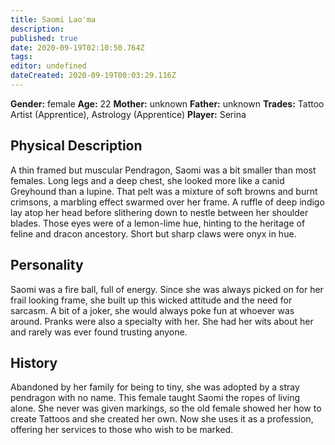 ```yaml
---
title: Saomi Lao'ma
description: 
published: true
date: 2020-09-19T02:10:50.764Z
tags: 
editor: undefined
dateCreated: 2020-09-19T00:03:29.116Z
---
```


**Gender:** female
**Age:** 22
**Mother:** unknown
**Father:** unknown
**Trades:** Tattoo Artist (Apprentice), Astrology (Apprentice)
**Player:** Serina

## Physical Description

A thin framed but muscular Pendragon, Saomi was a bit smaller than most females. Long legs and a deep chest, she looked more like a canid Greyhound than a lupine. That pelt was a mixture of soft browns and burnt crimsons, a marbling effect swarmed over her frame. A ruffle of deep indigo lay atop her head before slithering down to nestle between her shoulder blades. Those eyes were of a lemon-lime hue, hinting to the heritage of feline and dracon ancestory. Short but sharp claws were onyx in hue.

## Personality

Saomi was a fire ball, full of energy. Since she was always picked on for her frail looking frame, she built up this wicked attitude and the need for sarcasm. A bit of a joker, she would always poke fun at whoever was around. Pranks were also a specialty with her. She had her wits about her and rarely was ever found trusting anyone.

## History

Abandoned by her family for being to tiny, she was adopted by a stray pendragon with no name. This female taught Saomi the ropes of living alone. She never was given markings, so the old female showed her how to create Tattoos and she created her own. Now she uses it as a profession, offering her services to those who wish to be marked.
